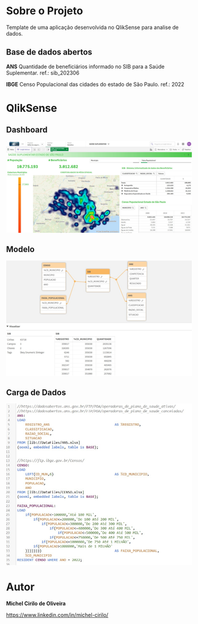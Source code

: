 # Sobre o Projeto

Template de uma aplicação desenvolvida no QlikSense para analise de dados.

## Base de dados abertos

**ANS**
  Quantidade de beneficiários informado no SIB para a Saúde Suplementar. ref.: sib_202306
  
**IBGE**
  Censo Populacional das cidades do estado de São Paulo. ref.: 2022


# QlikSense

## Dashboard
![Dashboard](https://github.com/MichelCirilo/saude_suplementar_sp/blob/main/image/Dash.jpg)

## Modelo
![Modelo de Dados](https://github.com/MichelCirilo/saude_suplementar_sp/blob/main/image/modelo.jpg)

## Carga de Dados
![Editor de Carga de Dados](https://github.com/MichelCirilo/saude_suplementar_sp/blob/main/image/Editor.jpg)


# Autor

**Michel Cirilo de Oliveira**

https://www.linkedin.com/in/michel-cirilo/

